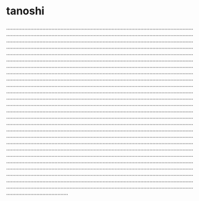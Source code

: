 # tanoshi

.................................................................................................................................................................................................................................................................................................................................................................................................................................................................................................................................................................................................................................................................................................................................................................................................................................................................................................................................................................................................................................................................................................................................................................................................................................................................................................................................................................................................................................................................................................................................................................................................................................................................................................................................................................................................................................................................................................................................................................................................................................................................................................................................................................................................................................................................................................................................................................................................................................................................................................................................................................................................................................................................................................................................................................................................................................................................................................................................................................................................................................................................................................................................................................................................................................................................................................................................................................................................